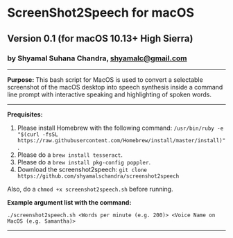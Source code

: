 # ScreenShot2Speech for macOS
## Version 0.1 (for macOS 10.13+ High Sierra)
### by Shyamal Suhana Chandra, shyamalc@gmail.com

-----------

**Purpose:** This bash script for MacOS is used to convert a selectable screenshot of the macOS desktop into speech synthesis inside a command line prompt with interactive speaking and highlighting of spoken words.

-----------

**Prequisites:** 

1. Please install Homebrew with the following command: `/usr/bin/ruby -e "$(curl -fsSL https://raw.githubusercontent.com/Homebrew/install/master/install)"`.
2. Please do a `brew install tesseract`.
3. Please do a `brew install pkg-config poppler`.
4. Download the screenshot2speech: `git clone https://github.com/shyamalschandra/screenshot2speech`

Also, do a `chmod +x screenshot2speech.sh` before running.

**Example argument list with the command:**

`./screenshot2speech.sh <Words per minute (e.g. 200)> <Voice Name on MacOS (e.g. Samantha)>`

-----------
